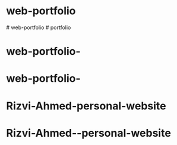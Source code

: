 # web-portfolio
#   w e b - p o r t f o l i o  
 # portfolio
# web-portfolio-
# web-portfolio-
# Rizvi-Ahmed-personal-website
# Rizvi-Ahmed--personal-website
